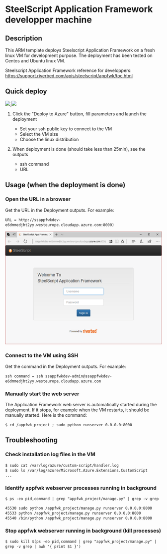 # SteelScript Application Framework developper machine

## Description

This ARM template deploys Steelscript Application Framework on a fresh linux VM for development purpose. The deployment has been tested on Centos and Ubuntu linux VM.

Steelscript Application Framework reference for developpers: https://support.riverbed.com/apis/steelscript/appfwk/toc.html

## Quick deploy

<a href="https://portal.azure.com/#create/Microsoft.Template/uri/https%3A%2F%2Fraw.githubusercontent.com%2Fazure%2Fazure-quickstart-templates%2Fmaster%2Fsteelscript-appfwkdev-linux%2Fazuredeploy.json" target="_blank">
    <img src="http://azuredeploy.net/deploybutton.png"/>
</a>
<a href="http://armviz.io/#/?load=https%3A%2F%2Fraw.githubusercontent.com%2FAzure%2Fazure-quickstart-templates%2Fmaster%2Fsteelscript-appfwkdev-linux%2Fazuredeploy.json" target="_blank">
    <img src="http://armviz.io/visualizebutton.png"/>
</a>

1. Click the "Deploy to Azure" button, fill parameters and launch the deployment
    * Set your ssh public key to connect to the VM
    * Select the VM size
    * Choose the linux distribution

2. When deployment is done (should take less than 25min), see the outputs
    * ssh command
    * URL

## Usage (when the deployment is done)

### Open the URL in a browser

Get the URL in the Deployment outputs. For example:
```
URL = http://ssappfwkdev-e6dmmedjht2yy.westeurope.cloudapp.azure.com:8000)
```

![](images/appfwk-browser.png)

### Connect to the VM using SSH

Get the command in the Deployment outputs. For example:
```
ssh command = ssh ssappfwkdev-admin@ssappfwkdev-e6dmmedjht2yy.westeurope.cloudapp.azure.com
```

### Manually start the web server 
The Application Framework web server is automatically started during the deployment. 
If it stops, for example when the VM restarts, it should be manually started. Here is the command:

```
$ cd /appfwk_project ; sudo python runserver 0.0.0.0:8000 
```
    
## Troubleshooting

### Check installation log files in the VM

```
$ sudo cat /var/log/azure/custom-script/handler.log
$ sudo ls /var/log/azure/Microsoft.Azure.Extensions.CustomScript
...
```

### Identify appfwk webserver processes running in background

```
$ ps -eo pid,command | grep "appfwk_project/manage.py" | grep -v grep
```
```
45530 sudo python /appfwk_project/manage.py runserver 0.0.0.0:8000
45533 python /appfwk_project/manage.py runserver 0.0.0.0:8000
45540 /bin/python /appfwk_project/manage.py runserver 0.0.0.0:8000
```

### Stop appfwk webserver running in background (kill processes)
```
$ sudo kill $(ps -eo pid,command | grep "appfwk_project/manage.py" | grep -v grep | awk '{ print $1 }')
```
